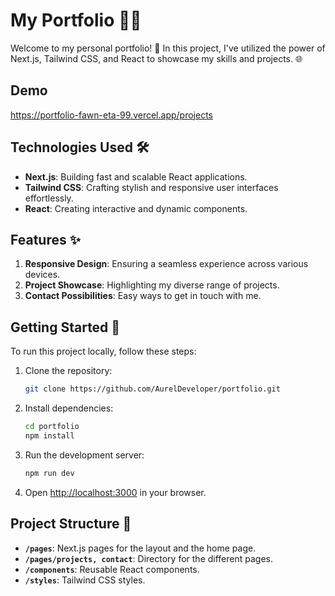 # My Portfolio 👨‍💻

Welcome to my personal portfolio! 🚀 In this project, I've utilized the power of Next.js, Tailwind CSS, and React to showcase my skills and projects. 🌐

## Demo 
https://portfolio-fawn-eta-99.vercel.app/projects

## Technologies Used 🛠️
- **Next.js**: Building fast and scalable React applications.
- **Tailwind CSS**: Crafting stylish and responsive user interfaces effortlessly.
- **React**: Creating interactive and dynamic components.

## Features ✨
1. **Responsive Design**: Ensuring a seamless experience across various devices.
2. **Project Showcase**: Highlighting my diverse range of projects.
4. **Contact Possibilities**: Easy ways to get in touch with me.

## Getting Started 🚀
To run this project locally, follow these steps:

1. Clone the repository:
   ```bash
   git clone https://github.com/AurelDeveloper/portfolio.git
   ```

2. Install dependencies:
   ```bash
   cd portfolio
   npm install
   ```

3. Run the development server:
   ```bash
   npm run dev
   ```

4. Open [http://localhost:3000](http://localhost:3000) in your browser.

## Project Structure 📁
- **`/pages`**: Next.js pages for the layout and the home page.
- **`/pages/projects, contact`**: Directory for the different pages.
- **`/components`**: Reusable React components.
- **`/styles`**: Tailwind CSS styles.

